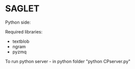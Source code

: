 # SAGLET

Python side:

Required libraries:
 *	textblob
 *	ngram
 *	pyzmq
 
To run python server - in python folder "python CPserver.py"